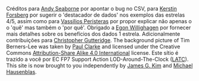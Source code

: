 Créditos para [Andy Seaborne](https://twitter.com/andyseaborne) por apontar o bug no CSV, para [Kerstin Forsberg](https://twitter.com/kerfors) por sugerir o 'destacador de dados' nos exemplos das estrelas 4/5, assim como para [Vassilios Peristeras](https://twitter.com/vassilios) por propor explicar não apenas o o 'quê' mas também o 'por quê'. Obrigado a [Egon Willighagen](https://twitter.com/egonwillighagen) por fornecer mais detalhes sobre os benefícios dos dados 1 estrela. Adicionalmente contribuições para [Christopher Gutteridge](http://www.ecs.soton.ac.uk/people/cjg). The background picture of Tim Berners-Lee was taken by [Paul Clarke](http://paulclarke.com/) and licensed under the Creative Commons [Attribution-Share Alike 4.0 International](https://creativecommons.org/licenses/by-sa/4.0/deed.en) license. Este sítio é trazido a você por EC FP7 Support Action LOD-Around-The-Clock ([LATC](http://cordis.europa.eu/project/rcn/95552_en.html)). This site is now brought to you independently by [James G. Kim](http://jayg.org/) and [Michael Hausenblas](http://mhausenblas.info/).
